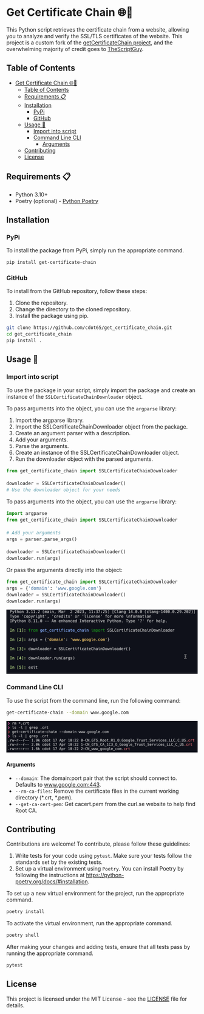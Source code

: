 # Get Certificate Chain 🌐🔐

This Python script retrieves the certificate chain from a website, allowing you to analyze and verify the SSL/TLS certificates of the website. This project is a custom fork of the [getCertificateChain project](https://github.com/TheScriptGuy/getCertificateChain), and the overwhelming majority of credit goes to [TheScriptGuy](https://github.com/TheScriptGuy).

## Table of Contents

- [Get Certificate Chain 🌐🔐](#get-certificate-chain-)
  - [Table of Contents](#table-of-contents)
  - [Requirements 📋](#requirements-)
  - [Installation](#installation)
    - [PyPi](#pypi)
    - [GitHub](#github)
  - [Usage 🚀](#usage-)
    - [Import into script](#import-into-script)
    - [Command Line CLI](#command-line-cli)
      - [Arguments](#arguments)
  - [Contributing](#contributing)
  - [License](#license)

## Requirements 📋

- Python 3.10+
- Poetry (optional) - [Python Poetry](https://python-poetry.org/docs/)

## Installation

### PyPi

To install the package from PyPi, simply run the appropriate command.

```bash
pip install get-certificate-chain
```

### GitHub

To install from the GitHub repository, follow these steps:

1. Clone the repository.
2. Change the directory to the cloned repository.
3. Install the package using pip.

```bash
git clone https://github.com/cdot65/get_certificate_chain.git
cd get_certificate_chain
pip install .
```

## Usage 🚀

### Import into script

To use the package in your script, simply import the package and create an instance of the `SSLCertificateChainDownloader` object.

To pass arguments into the object, you can use the `argparse` library:

1. Import the argparse library.
2. Import the SSLCertificateChainDownloader object from the package.
3. Create an argument parser with a description.
4. Add your arguments.
5. Parse the arguments.
6. Create an instance of the SSLCertificateChainDownloader object.
7. Run the downloader object with the parsed arguments.

```python
from get_certificate_chain import SSLCertificateChainDownloader

downloader = SSLCertificateChainDownloader()
# Use the downloader object for your needs
```

To pass arguments into the object, you can use the `argparse` library:

```python
import argparse
from get_certificate_chain import SSLCertificateChainDownloader

# Add your arguments
args = parser.parse_args()

downloader = SSLCertificateChainDownloader()
downloader.run(args)
```

Or pass the arguments directly into the object:

```python
from get_certificate_chain import SSLCertificateChainDownloader
args = {'domain': 'www.google.com'}
downloader = SSLCertificateChainDownloader()
downloader.run(args)
```

![import](images/import.png)

### Command Line CLI

To use the script from the command line, run the following command:

```bash
get-certificate-chain --domain www.google.com
```

![cli](images/cli.png)

#### Arguments

- `--domain`: The domain:port pair that the script should connect to. Defaults to www.google.com:443.
- `--rm-ca-files`: Remove the certificate files in the current working directory (*.crt, *.pem).
- `--get-ca-cert-pem`: Get cacert.pem from the curl.se website to help find Root CA.

## Contributing

Contributions are welcome! To contribute, please follow these guidelines:

1. Write tests for your code using `pytest`. Make sure your tests follow the standards set by the existing tests.
2. Set up a virtual environment using `Poetry`. You can install Poetry by following the instructions at https://python-poetry.org/docs/#installation.

To set up a new virtual environment for the project, run the appropriate command.

```bash
poetry install
```

To activate the virtual environment, run the appropriate command.

```bash
poetry shell
```

After making your changes and adding tests, ensure that all tests pass by running the appropriate command.

```bash
pytest
```

## License

This project is licensed under the MIT License - see the [LICENSE](LICENSE) file for details.
